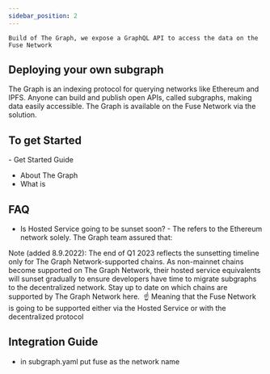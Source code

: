 ```yaml
---
sidebar_position: 2
---
```


`Build of The Graph, we expose a GraphQL API to access the data on the Fuse Network`

## Deploying your own subgraph

The Graph is an indexing protocol for querying networks like Ethereum and IPFS. Anyone can build and publish open APIs, called subgraphs, making data easily accessible. The Graph is available on the Fuse Network via the solution.

## To get Started

​- Get Started Guide

- About The Graph
- What is ​

## FAQ

- Is Hosted Service going to be sunset soon? - The refers to the Ethereum network solely. The Graph team assured that:

Note (added 8.9.2022): The end of Q1 2023 reflects the sunsetting timeline only for The Graph Network-supported chains. As non-mainnet chains become supported on The Graph Network, their hosted service equivalents will sunset gradually to ensure developers have time to migrate subgraphs to the decentralized network. Stay up to date on which chains are supported by The Graph Network here.
​
☝
Meaning that the Fuse Network is going to be supported either via the Hosted Service or with the decentralized protocol

## Integration Guide

- in subgraph.yaml put fuse as the network name
